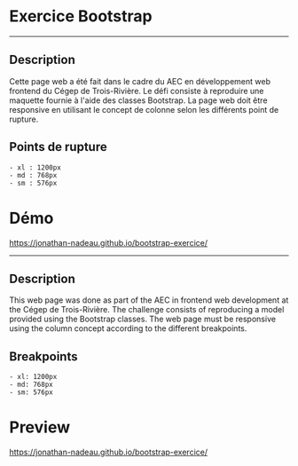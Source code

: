 # Exercice Bootstrap

---

## Description

Cette page web a été fait dans le cadre du AEC en développement web frontend du Cégep de Trois-Rivière.
Le défi consiste à reproduire une maquette fournie à l'aide des classes Bootstrap.
La page web doit être responsive en utilisant le concept de colonne selon les différents point de rupture.

## Points de rupture

    - xl : 1200px
    - md : 768px
    - sm : 576px

# Démo

https://jonathan-nadeau.github.io/bootstrap-exercice/

---

## Description

This web page was done as part of the AEC in frontend web development at the Cégep de Trois-Rivière.
The challenge consists of reproducing a model provided using the Bootstrap classes.
The web page must be responsive using the column concept according to the different breakpoints.

## Breakpoints

    - xl: 1200px
    - md: 768px
    - sm: 576px

# Preview

https://jonathan-nadeau.github.io/bootstrap-exercice/
